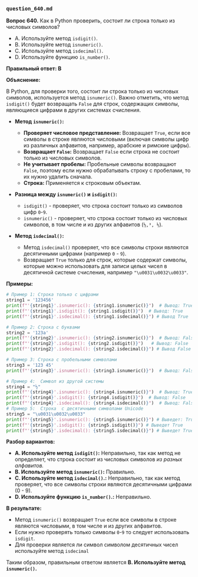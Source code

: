 ### `question_640.md`

**Вопрос 640.** Как в Python проверить, состоит ли строка только из числовых символов?

-   A. Используйте метод `isdigit()`.
-   B. Используйте метод `isnumeric()`.
-  C. Используйте метод `isdecimal()`.
-   D.  Используйте функцию `is_number()`.

**Правильный ответ: B**

**Объяснение:**

В Python, для проверки того, состоит ли строка только из числовых символов, используется метод `isnumeric()`. Важно отметить, что метод `isdigit()` будет возвращать `False` для строк, содержащих символы, являющиеся цифрами в других системах счисления.

*   **Метод `isnumeric()`:**
    *  **Проверяет числовое представление:** Возвращает `True`, если все символы в строке являются числовыми (включая символы цифр из различных алфавитов, например, арабские и римские цифры).
    *   **Возвращает `False`:** Возвращает `False` если строка не состоит только из числовых символов.
    *   **Не учитывает пробелы:** Пробельные символы возвращают `False`, поэтому если  нужно обрабатывать строку с пробелами, то их нужно удалить сначала.
    *  **Строка:** Применяется к строковым объектам.

*  **Разница между `isnumeric()` и `isdigit()`:**
    *  `isdigit()` - проверяет, что строка состоит только из символов цифр `0`-`9`.
    * `isnumeric()` - проверяет, что строка состоит только из числовых символов, в том числе и из других алфавитов (`½,³, ⅕`).
*  **Метод `isdecimal()`:**
     *  Метод `isdecimal()`  проверяет, что все символы строки являются десятичными цифрами (например `0` - `9`).
     *  Возвращает `True` только для строк, которые содержат символы, которые можно использовать для записи целых чисел в десятичной системе счисления, например `"\u0031\u0032\u0033"`.

**Примеры:**

```python
# Пример 1: Строка только с цифрами
string1 = '123456'
print(f"'{string1}'.isnumeric(): {string1.isnumeric()}")  # Вывод: True
print(f"'{string1}'.isdigit(): {string1.isdigit()}")  # Вывод: True
print(f"'{string1}'.isdecimal(): {string1.isdecimal()}") # Вывод True

# Пример 2: Строка с буквами
string2 = '123a'
print(f"'{string2}'.isnumeric(): {string2.isnumeric()}")  # Вывод: False
print(f"'{string2}'.isdigit(): {string2.isdigit()}")   # Вывод: False
print(f"'{string2}'.isdecimal(): {string2.isdecimal()}") # Вывод False

# Пример 3: Строка с пробельными символами
string3 = '123 45'
print(f"'{string3}'.isnumeric(): {string3.isnumeric()}")  # Вывод: False

# Пример 4:  Символ из другой системы
string4 = "½"
print(f"'{string4}'.isnumeric(): {string4.isnumeric()}")  # Вывод: True
print(f"'{string4}'.isdigit(): {string4.isdigit()}")  # Вывод: False
print(f"'{string4}'.isdecimal(): {string4.isdecimal()}")  # Вывод: False
# Пример 5:  Строка  с десятичными символами Unicode
string5 = "\u0031\u0032\u0033"
print(f"'{string5}'.isnumeric(): {string5.isnumeric()}") # Выведет: True
print(f"'{string5}'.isdigit(): {string5.isdigit()}") # Выведет True
print(f"'{string5}'.isdecimal(): {string5.isdecimal()}") # Выведет True

```

**Разбор вариантов:**
*   **A. Используйте метод `isdigit()`:** Неправильно, так как метод не определяет, что строка состоит из числовых символов *из разных алфавитов.*
*   **B. Используйте метод `isnumeric()`:** Правильно.
*   **C. Используйте метод `isdecimal()`.:** Неправильно, так как метод проверяет, что все символы строки являются десятичными цифрами (0 - 9).
*   **D.  Используйте функцию `is_number()`.:** Неправильно.

**В результате:**
*  Метод `isnumeric()` возвращает `True` если все символы в строке являются числовыми, в том числе и из других алфавитов.
*   Если  нужно проверять только символы `0`-`9` то следует использовать  `isdigit`.
*  Для проверки является ли символ символом десятичных чисел используйте метод  `isdecimal`

Таким образом, правильным ответом является **B. Используйте метод `isnumeric()`.**
